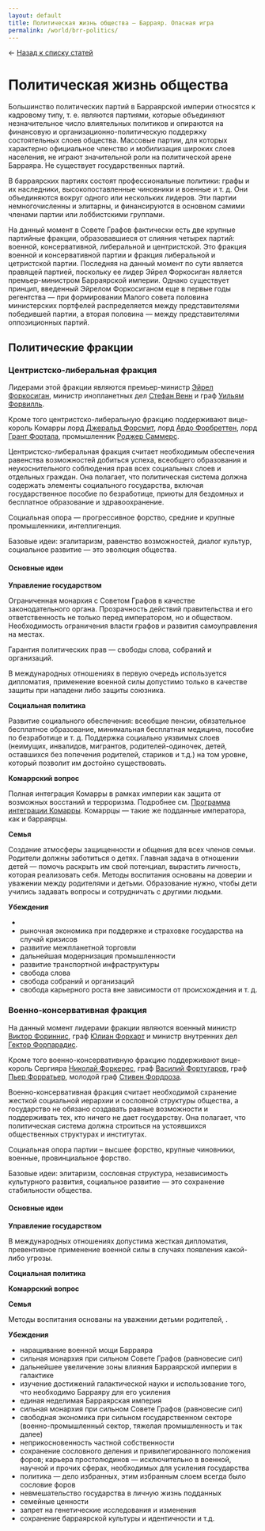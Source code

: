```yaml
---
layout: default
title: Политическая жизнь общества — Барраяр. Опасная игра
permalink: /world/brr-politics/
---
```

&larr; [Назад к списку статей](/world/)

# Политическая жизнь общества

Большинство политических партий в Барраярской империи относятся к кадровому типу, т. е. являются партиями, которые объединяют незначительное число влиятельных политиков и опираются на финансовую и организационно-политическую поддержку состоятельных слоев общества. Массовые партии, для которых характерно официальное членство и мобилизация широких слоев населения, не играют значительной роли на политической арене Барраяра. Не существует государственных партий.

В барраярских партиях состоят профессиональные политики: графы и их наследники, высокопоставленные чиновники и военные и т. д. Они объединяются вокруг одного или нескольких лидеров. Эти партии немногочисленны и элитарны, и финансируются в основном самими членами партии или лоббистскими группами.

На данный момент в Совете Графов фактически есть две крупные партийные фракции, образовавшиеся от слияния четырех партий: военной, консервативной, либеральной и центристской. Это фракция военной и консервативной партии и фракция либеральной и цетристской партии. Последняя на данный момент по сути является правящей партией, поскольку ее лидер Эйрел Форкосиган является премьер-министром Барраярской империи. Однако существует принцип, введенный Эйрелом Форкосиганом еще в первые годы регентства — при формировании Малого совета половина министерских портфелей распределяется между представителями победившей партии, а вторая половина — между представителями оппозиционных партий.

## Политические фракции

### Центристско-либеральная фракция

Лидерами этой фракции являются премьер-министр [Эйрел Форкосиган](https://joinrpg.ru/429/character/27420), министр инопланетных дел [Стефан Венн](https://joinrpg.ru/429/character/27434) и граф [Уильям Форвилль](https://joinrpg.ru/429/character/27987). 

Кроме того центристско-либеральную фракцию поддерживают вице-король Комарры лорд [Джеральд Форсмит](https://joinrpg.ru/429/character/27893), лорд [Ардо Форбреттен](https://joinrpg.ru/429/character/27945), лорд [Грант Фортала](https://joinrpg.ru/429/character/27933), промышленник [Роджер Саммерс](https://joinrpg.ru/429/character/28107).

Центристско-либеральная фракция считает необходимым обеспечения равенства возможностей добиться успеха, всеобщего образования и неукоснительного соблюдения прав всех социальных слоев и отдельных граждан. Она полагает, что политическая система должна содержать элементы социального государства, включая государственное пособие по безработице, приюты для бездомных и бесплатное образование и здравоохранение. 

Социальная опора — прогрессивное форство, средние и крупные промышленники, интеллигенция.

Базовые идеи: эгалитаризм, равенство возможностей, диалог культур, социальное развитие — это эволюция общества.

#### Основные идеи

__Управление государством__

Ограниченная монархия с Советом Графов в качестве законодательного органа. Прозрачность действий правительства и его ответственность не только перед императором, но и обществом. Необходимость ограничения власти графов и развития самоуправления на местах. 

Гарантия политических прав — свободы слова, собраний и организаций.

В международных отношениях в первую очередь используется дипломатия, применение военной силы допустимо только в качестве защиты при нападени либо защиты союзника.

__Социальная политика__

Развитие социального обеспечения: всеобщие пенсии, обязательное бесплатное образование, минимальная бесплатная медицина, пособие по безработице и т. д. Поддержка социально уязвимых слоев (неимущих, инвалидов, мигрантов, родителей-одиночек, детей, оставшихся без попечения родителей, стариков и т.д.) на том уровне, который позволит им достойно существовать.

__Комаррский вопрос__

Полная интеграция Комарры в рамках империи как защита от возможных восстаний и терроризма. Подробнее см. [Программа интеграции Комарры](https://brr2019.ru/world/komarr/#Интеграция-Комарры). Комаррцы — такие же подданные императора, как и барраярцы.

__Семья__

Создание атмосферы защищенности и общения для всех членов семьи. Родители должны заботиться о детях. Главная задача в отношении детей — помочь раскрыть им свой потенциал, вырастить личность, которая реализовать себя. Методы воспитания основаны на доверии и уважении между родителями и детьми. Образование нужно, чтобы дети учились задавать вопросы и сотрудничать с другими людьми. 

__Убеждения__


- 
- рыночная экономика при поддержке и страховке государства на случай кризисов
- развитие межпланетной торговли
- дальнейшая модернизация промышленности
- развитие транспортной инфраструктуры
- свобода слова
- свобода собраний и организаций
- свобода карьерного роста вне зависимости от происхождения
и т. д.


### Военно-консервативная фракция

На данный момент лидерами фракции являются военный министр [Виктор Фориннис](https://joinrpg.ru/429/character/27426), граф [Юлиан Форхарт](https://joinrpg.ru/429/character/27888) и  министр внутренних дел [Гектор Форпарадис](https://joinrpg.ru/429/character/27428).

Кроме того военно-консервативную фракцию поддерживают вице-король Сергияра [Николай Форкерес](https://joinrpg.ru/429/character/28070), граф [Василий Фортугаров](https://joinrpg.ru/429/character/28154), граф [Пьер Форратьер](https://joinrpg.ru/429/character/27447), молодой граф [Стивен Фордроза](https://joinrpg.ru/429/character/27427).

Военно-консервативная фракция считает необходимой схранение жесткой социальной иерархии и сословной структуры общества, а государство не обязано создавать равные возможности и поддерживать тех, кто ничего не дает государству. Она полагает, что политическая система должна строиться на устоявшихся общественных структурах и институтах. 

Социальная опора партии – высшее форство, крупные чиновники, военные, провинциальное форство.

Базовые идеи: элитаризм, сословная структура, независимость культурного развития, социальное развитие — это сохранение стабильности общества.

#### Основные идеи

__Управление государством__

В международных отношениях допустима жесткая дипломатия, превентивное применение военной силы в случаях появления какой-либо угрозы.

__Социальная политика__


__Комаррский вопрос__


__Семья__

Методы воспитания основаны на уважении детьми родителей, .

__Убеждения__

- наращивание военной мощи Барраяра
- сильная монархия при сильном Совете Графов (равновесие сил)
- дальнейшее увеличение зоны влияния Барраярской империи в галактике
- изучение достижений галактической науки и использование того, что необходимо Барраяру для его усиления
- единая неделимая Барраярская империя
- сильная монархия при сильном Совете Графов (равновесие сил)
- свободная экономика при сильном государственном секторе (военно-промышленный сектор, тяжелая промышленность и так далее)
- неприкосновенность частной собственности
- сохранение сословного деления и привилегированного положения форов; карьера простолюдинов — исключительно в военной, научной и прочих сферах, необходимых для усиления государства
- политика — дело избранных, этим избранным слоем всегда было сословие форов
- невмешательство государства в личную жизнь подданных
- семейные ценности 
- запрет на генетические исследования и изменения
- сохранение барраярской культуры и идентичности
и т.д.
